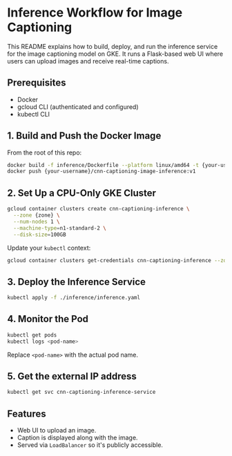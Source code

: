 # Inference Workflow for Image Captioning

This README explains how to build, deploy, and run the inference service for the image captioning model on GKE. It runs a Flask-based web UI where users can upload images and receive real-time captions.

## Prerequisites

-   Docker
-   gcloud CLI (authenticated and configured)
-   kubectl CLI

## 1. Build and Push the Docker Image

From the root of this repo:

```bash
docker build -f inference/Dockerfile --platform linux/amd64 -t {your-username}/cnn-captioning-image-inference:v1 .
docker push {your-username}/cnn-captioning-image-inference:v1
```

## 2. Set Up a CPU-Only GKE Cluster

```bash
gcloud container clusters create cnn-captioning-inference \
  --zone {zone} \
  --num-nodes 1 \
  --machine-type=n1-standard-2 \
  --disk-size=100GB
```

Update your `kubectl` context:

```bash
gcloud container clusters get-credentials cnn-captioning-inference --zone {zone} --project {project-id}
```

## 3. Deploy the Inference Service

```bash
kubectl apply -f ./inference/inference.yaml
```

## 4. Monitor the Pod

```bash
kubectl get pods
kubectl logs <pod-name>
```

Replace `<pod-name>` with the actual pod name.

## 5. Get the external IP address

```bash
kubectl get svc cnn-captioning-inference-service
```

## Features

-   Web UI to upload an image.
-   Caption is displayed along with the image.
-   Served via `LoadBalancer` so it's publicly accessible.
